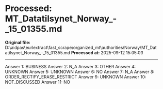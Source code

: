 # Processed: MT_Datatilsynet_Norway_-_15_01355.md

**Original file:** D:\aidpas\eurlextract\fast_scrape\organized_mt\authorities\Norway\MT_Datatilsynet_Norway_-_15_01355.md
**Processed at:** 2025-09-12 15:05:03

---

Answer 1: BUSINESS
Answer 2: N_A
Answer 3: OTHER
Answer 4: UNKNOWN
Answer 5: UNKNOWN
Answer 6: NO
Answer 7: N_A
Answer 8: ORDER_RECTIFY_ERASE_RESTRICT
Answer 9: UNKNOWN
Answer 10: NOT_DISCUSSED
Answer 11: NO